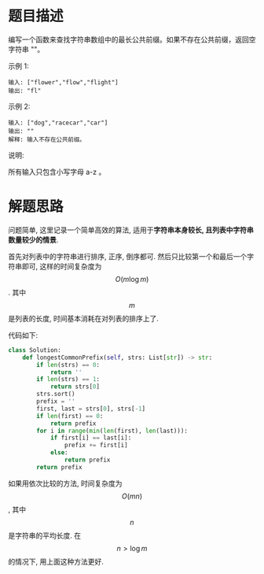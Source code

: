 # 题目描述

编写一个函数来查找字符串数组中的最长公共前缀。如果不存在公共前缀，返回空字符串 ""。

示例 1:

```
输入: ["flower","flow","flight"]
输出: "fl"
```

示例 2:

```
输入: ["dog","racecar","car"]
输出: ""
解释: 输入不存在公共前缀。
```

说明:

所有输入只包含小写字母 a-z 。

# 解题思路

问题简单, 这里记录一个简单高效的算法, 适用于**字符串本身较长, 且列表中字符串数量较少的情景**.

首先对列表中的字符串进行排序, 正序, 倒序都可. 然后只比较第一个和最后一个字符串即可, 这样的时间复杂度为$$O(m\log{m})$$. 其中$$m$$是列表的长度, 时间基本消耗在对列表的排序上了.

代码如下:

```python
class Solution:
    def longestCommonPrefix(self, strs: List[str]) -> str:
        if len(strs) == 0:
            return ''
        if len(strs) == 1:
            return strs[0]
        strs.sort()
        prefix = ''
        first, last = strs[0], strs[-1]
        if len(first) == 0:
            return prefix
        for i in range(min(len(first), len(last))):
            if first[i] == last[i]:
                prefix += first[i]
            else:
                return prefix
        return prefix
```

如果用依次比较的方法, 时间复杂度为$$O(mn)$$, 其中$$n$$是字符串的平均长度. 在$$n \gt \log{m}$$的情况下, 用上面这种方法更好.
